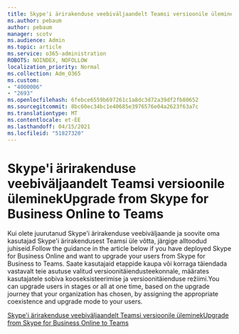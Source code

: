 ```yaml
---
title: Skype'i ärirakenduse veebiväljaandelt Teamsi versioonile üleminek
ms.author: pebaum
author: pebaum
manager: scotv
ms.audience: Admin
ms.topic: article
ms.service: o365-administration
ROBOTS: NOINDEX, NOFOLLOW
localization_priority: Normal
ms.collection: Adm_O365
ms.custom:
- "4000006"
- "2693"
ms.openlocfilehash: 6febce6559b697261c1a8dc3d72a39df2fb80652
ms.sourcegitcommit: 8bc60ec34bc1e40685e3976576e04a2623f63a7c
ms.translationtype: MT
ms.contentlocale: et-EE
ms.lasthandoff: 04/15/2021
ms.locfileid: "51827320"
---
```

# <a name="upgrade-from-skype-for-business-online-to-teams"></a><span data-ttu-id="b4574-102">Skype'i ärirakenduse veebiväljaandelt Teamsi versioonile üleminek</span><span class="sxs-lookup"><span data-stu-id="b4574-102">Upgrade from Skype for Business Online to Teams</span></span>  

<span data-ttu-id="b4574-103">Kui olete juurutanud Skype'i ärirakenduse veebiväljaande ja soovite oma kasutajad Skype'i ärirakendusest Teamsi üle võtta, järgige alltoodud juhiseid.</span><span class="sxs-lookup"><span data-stu-id="b4574-103">Follow the guidance in the article below if you have deployed Skype for Business Online and want to upgrade your users from Skype for Business to Teams.</span></span> <span data-ttu-id="b4574-104">Saate kasutajaid etappide kaupa või korraga täiendada vastavalt teie asutuse valitud versioonitäiendusteekonnale, määrates kasutajatele sobiva kooseksisteerimise ja versioonitäienduse režiimi.</span><span class="sxs-lookup"><span data-stu-id="b4574-104">You can upgrade users in stages or all at one time, based on the upgrade journey that your organization has chosen, by assigning the appropriate coexistence and upgrade mode to your users.</span></span>

[<span data-ttu-id="b4574-105">Skype'i ärirakenduse veebiväljaandelt Teamsi versioonile üleminek</span><span class="sxs-lookup"><span data-stu-id="b4574-105">Upgrade from Skype for Business Online to Teams</span></span>](https://docs.microsoft.com/MicrosoftTeams/upgrade-to-teams-execute-skypeforbusinessonline) 